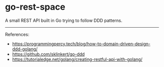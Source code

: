 # go-rest-space

A small REST API built in Go trying to follow DDD patterns.

---
References:
- https://programmingpercy.tech/blog/how-to-domain-driven-design-ddd-golang/
- https://github.com/sklinkert/go-ddd
- https://tutorialedge.net/golang/creating-restful-api-with-golang/